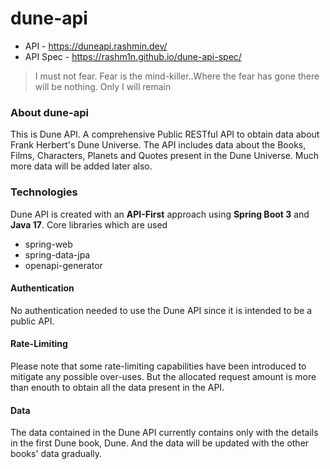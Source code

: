 # dune-api
* API - https://duneapi.rashmin.dev/
* API Spec - https://rashm1n.github.io/dune-api-spec/
> I must not fear. Fear is the mind-killer..Where the fear has gone there will be nothing. Only I will remain

### About dune-api
This is Dune API. A comprehensive Public RESTful API to obtain data about Frank Herbert's Dune Universe. The API includes data about the Books, Films,
Characters, Planets and Quotes present in the Dune Universe. Much more data will be added later also. 

### Technologies
Dune API is created with an **API-First** approach using **Spring Boot 3** and **Java 17**. Core libraries which are used
* spring-web
* spring-data-jpa
* openapi-generator

#### Authentication
No authentication needed to use the Dune API since it is intended to be a public API.

#### Rate-Limiting
Please note that some rate-limiting capabilities have been introduced to mitigate any possible over-uses. But the allocated request amount is more than
enouth to obtain all the data present in the API.

#### Data
The data contained in the Dune API currently contains only with the details in the first Dune book, Dune. And the data will be updated with the other books'
data gradually.
